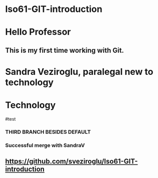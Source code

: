 # Iso61-GIT-introduction
# Hello Professor 
## This is my first time working with Git.
# Sandra Veziroglu, paralegal new to technology
# Technology
#test 
### THIRD BRANCH BESIDES DEFAULT
### Successful merge with SandraV 
## https://github.com/sveziroglu/Iso61-GIT-introduction
